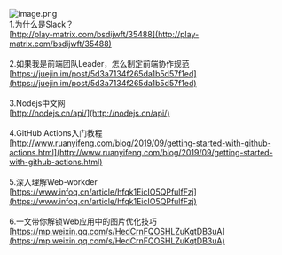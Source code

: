 ![image.png](https://cdn.nlark.com/yuque/0/2020/png/132503/1605587223676-727726e5-8edb-43b0-9ae5-7c674ccd7544.png#height=608&id=AC4Xb&margin=%5Bobject%20Object%5D&name=image.png&originHeight=608&originWidth=1080&originalType=binary&size=883262&status=done&style=none&width=1080)<br />1.为什么是Slack？<br />[http://play-matrix.com/bsdijwft/35488](http://play-matrix.com/bsdijwft/35488)<br />
<br />2.如果我是前端团队Leader，怎么制定前端协作规范<br />[https://juejin.im/post/5d3a7134f265da1b5d57f1ed](https://juejin.im/post/5d3a7134f265da1b5d57f1ed)<br />
<br />3.Nodejs中文网<br />[http://nodejs.cn/api/](http://nodejs.cn/api/)<br />
<br />4.GitHub Actions入门教程<br />[http://www.ruanyifeng.com/blog/2019/09/getting-started-with-github-actions.html](http://www.ruanyifeng.com/blog/2019/09/getting-started-with-github-actions.html)<br />
<br />5.深入理解Web-workder<br />[https://www.infoq.cn/article/hfqk1EicIO5QPfulfFzj](https://www.infoq.cn/article/hfqk1EicIO5QPfulfFzj)<br />
<br />6.一文带你解锁Web应用中的图片优化技巧<br />[https://mp.weixin.qq.com/s/HedCrnFQOSHLZuKqtDB3uA](https://mp.weixin.qq.com/s/HedCrnFQOSHLZuKqtDB3uA)
